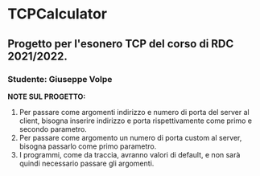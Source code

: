 # TCPCalculator
## Progetto per l'esonero TCP del corso di RDC 2021/2022.
### Studente: Giuseppe Volpe

**NOTE SUL PROGETTO:**
1. Per passare come argomenti indirizzo e numero di porta del server al client, bisogna inserire indirizzo e porta rispettivamente come primo e secondo parametro.
2. Per passare come argomento un numero di porta custom al server, bisogna passarlo come primo parametro.
3. I programmi, come da traccia, avranno valori di default, e non sarà quindi necessario passare gli argomenti.
